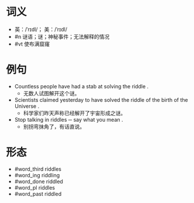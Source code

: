 # 词义
- 英：/ˈrɪdl/； 美：/ˈrɪdl/
- #n 谜语；谜；神秘事件；无法解释的情况
- #vt 使布满窟窿
# 例句
- Countless people have had a stab at solving the riddle .
	- 无数人试图解开这个谜。
- Scientists claimed yesterday to have solved the riddle of the birth of the Universe .
	- 科学家们昨天声称已经解开了宇宙形成之谜。
- Stop talking in riddles ─ say what you mean .
	- 别拐弯抹角了，有话直说。
# 形态
- #word_third riddles
- #word_ing riddling
- #word_done riddled
- #word_pl riddles
- #word_past riddled
